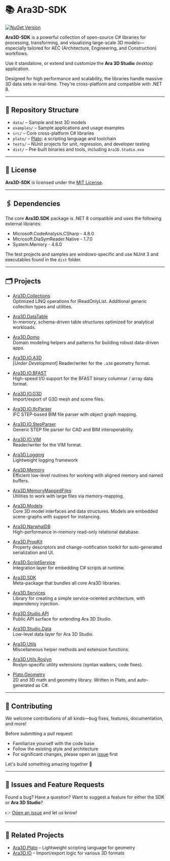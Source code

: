 # 📚 Ara3D-SDK

[![NuGet Version](https://img.shields.io/nuget/v/Ara3D.SDK)](https://www.nuget.org/packages/Ara3D.SDK)

**Ara3D-SDK** is a powerful collection of open-source C# libraries for processing, transforming, and visualizing large-scale 3D models—especially tailored for AEC (Architecture, Engineering, and Construction) workflows.

Use it standalone, or extend and customize the **Ara 3D Studio** desktop application.

Designed for high performance and scalability, the libraries handle massive 3D data sets in real-time. They're cross-platform and compatible with .NET 8.

<!--
---

## 🖥️ Ara 3D Studio

**Ara 3D Studio** is a Windows desktop application included in this repository as a pre-built binary (`Ara3D.Studio.exe`). It allows you to:

- View, import, and export large-scale 3D models
- Create and manipulate geometry interactively
- Extend functionality via plugins and scripting

Once registered, the software is free to use for any purpose, including commercial work.

➡️ To get started, download and run `Ara3D.Studio.exe` from the `dist/` folder.
-->

---

## 📁 Repository Structure

- `data/` – Sample and test 3D models
- `examples/` – Sample applications and usage examples
- `src/` – Core cross-platform C# libraries
- `plato/` – [Plato](https://github.com/ara3d/plato): a scripting language and toolchain
- `tests/` – NUnit projects for unit, regression, and developer testing
- `dist/` – Pre-built binaries and tools, including `Ara3D.Studio.exe`

---

## 📜 License

**Ara3D-SDK** is licensed under the [MIT License](LICENSE).

---

## 🖇️ Dependencies 

The core **Ara3D.SDK** package is .NET 8 compatible and uses the following external libraries:

- Microsoft.CodeAnalysis.CSharp - 4.8.0
- Microsoft.DiaSymReader.Native - 1.7.0
- System.Memory - 4.6.0

The test projects and samples are windows-specific and use NUnit 3 and executables found 
in the `dist` folder. 

---

## 🗂️ Projects

- [Ara3D.Collections](https://github.com/ara3d/ara3d-sdk/tree/main/src/Ara3D.Collections)  
  Optimized LINQ operations for IReadOnlyList. Additional generic collection types and utilities.

- [Ara3D.DataTable](https://github.com/ara3d/ara3d-sdk/tree/main/src/Ara3D.DataTable)  
  In-memory, schema-driven table structures optimized for analytical workloads.

- [Ara3D.Domo](https://github.com/ara3d/ara3d-sdk/tree/main/src/Ara3D.Domo)  
  Domain modeling helpers and patterns for building robust data-driven apps.

- [Ara3D.IO.A3D](https://github.com/ara3d/ara3d-sdk/tree/main/src/Ara3D.IO.A3D)  
  [*Under Development*] Reader/writer for the `.a3d` geometry format.

- [Ara3D.IO.BFAST](https://github.com/ara3d/ara3d-sdk/tree/main/src/Ara3D.IO.BFAST)  
  High-speed I/O support for the BFAST binary columnar / array data format.

- [Ara3D.IO.G3D](https://github.com/ara3d/ara3d-sdk/tree/main/src/Ara3D.IO.G3D)  
  Import/export of G3D mesh and scene files.

- [Ara3D.IO.IfcParser](https://github.com/ara3d/ara3d-sdk/tree/main/src/Ara3D.IO.IfcParser)  
  IFC STEP-based BIM file parser with object graph mapping.

- [Ara3D.IO.StepParser](https://github.com/ara3d/ara3d-sdk/tree/main/src/Ara3D.IO.StepParser)  
  Generic STEP file parser for CAD and BIM interoperability.

- [Ara3D.IO.VIM](https://github.com/ara3d/ara3d-sdk/tree/main/src/Ara3D.IO.VIM)  
  Reader/writer for the VIM format.

- [Ara3D.Logging](https://github.com/ara3d/ara3d-sdk/tree/main/src/Ara3D.Logging)  
  Lightweight logging framework 

- [Ara3D.Memory](https://github.com/ara3d/ara3d-sdk/tree/main/src/Ara3D.Memory)  
  Efficient low-level routines for working with aligned memory and named buffers.

- [Ara3D.MemoryMappedFiles](https://github.com/ara3d/ara3d-sdk/tree/main/src/Ara3D.MemoryMappedFiles)  
  Utilities to work with large files via memory-mapping.

- [Ara3D.Models](https://github.com/ara3d/ara3d-sdk/tree/main/src/Ara3D.Models)  
  Core 3D model interfaces and data structures. Models are embedded scene-graphs with support for instancing.

- [Ara3D.NarwhalDB](https://github.com/ara3d/ara3d-sdk/tree/main/src/Ara3D.NarwhalDB)  
  High-performance in-memory read-only relational database.

- [Ara3D.PropKit](https://github.com/ara3d/ara3d-sdk/tree/main/src/Ara3D.PropKit)  
  Property descriptors and change-notification toolkit for auto-generated serialization and UI.

- [Ara3D.ScriptService](https://github.com/ara3d/ara3d-sdk/tree/main/src/Ara3D.ScriptService)  
  Integration layer for embedding C# scripts at runtime.

- [Ara3D.SDK](https://github.com/ara3d/ara3d-sdk/tree/main/src/Ara3D.SDK)  
  Meta-package that bundles all core Ara3D libraries.

- [Ara3D.Services](https://github.com/ara3d/ara3d-sdk/tree/main/src/Ara3D.Services)  
  Library for creating a simple service-oriented architecture, with dependency injection.

- [Ara3D.Studio.API](https://github.com/ara3d/ara3d-sdk/tree/main/src/Ara3D.Studio.API)  
  Public API surface for extending Ara 3D Studio.

- [Ara3D.Studio.Data](https://github.com/ara3d/ara3d-sdk/tree/main/src/Ara3D.Studio.Data)  
  Low-level data layer for Ara 3D Studio.

- [Ara3D.Utils](https://github.com/ara3d/ara3d-sdk/tree/main/src/Ara3D.Utils)  
  Miscellaneous helper methods and extension functions.

- [Ara3D.Utils.Roslyn](https://github.com/ara3d/ara3d-sdk/tree/main/src/Ara3D.Utils.Roslyn)  
  Roslyn-specific utility extensions (syntax walkers, code fixes).

- [Plato.Geometry](https://github.com/ara3d/ara3d-sdk/tree/main/src/Plato.Geometry)  
  2D and 3D math and geometry library. Written in Plato, and auto-generated as C#. 

---

## 🤝 Contributing

We welcome contributions of all kinds—bug fixes, features, documentation, and more!

Before submitting a pull request:
- Familiarize yourself with the code base
- Follow the existing style and architecture
- For significant changes, please open an [issue](https://github.com/ara3d/ara3d-sdk/issues) first

Let's build something amazing together 🚀

---

## 🐞 Issues and Feature Requests

Found a bug? Have a question? Want to suggest a feature for either the SDK or **Ara 3D Studio**?

👉 [Open an issue](https://github.com/ara3d/ara3d-sdk/issues) and let us know!

---

## 🔗 Related Projects

- [Ara3D.Plato](https://github.com/ara3d/plato) – Lightweight scripting language for geometry
- [Ara3D.IO](https://github.com/ara3d/ara3d-sdk/tree/main/src/Ara3D.IO) – Import/export logic for various 3D formats

<!--

# Libraries

## Math and Geometry Libraries

### plato-src 

This project contains the Plato source code for our core geometry and mathematics libraries. 
Plato is a domain specific language, designed to make it easy to design numerical data structures and algorithms
that target different languages. 

For more information see [the Plato repository](https://github.com/cdiggins/plato). 

This code is being migrated from [the Plato.Geometry repository](https://github.com/ara3d/Plato.Geometry). 

###  Plato.Core

This contains an extensive C# library of mathematical and geometric data structures and routines. This code 
is auto- generated from the `plato-src` proejct.   

### Plato.Intrinsics

This is a shared project containing the primitive types and building block functions assumed by the Plato code generator. It is used by Plato.Core. 

### Ara3D.Scene

A simple generic 3D scene graph library for use by both IO libraries and rendering libraries. 

## Low-Level Libraries

### Ara3D.Memory

This is a collection of useful classes and interfaces for efficiently working with very large amounts of aligned low-level memory. 

Compared to the System libraries:

* Can go beyond the 2^31 limit imposed by `Span`
* `ByteSlice` is not subject to `ref struct` limitated (e.g., can be stored on the heap) 
* Uses aligned native allocators  so that it can be cast to SIMD vector types (e.g. `Vector256<float>`)

The primary classes and structs are:

* `AlignedMemory` - A block of fixed memory that is aligned to a specific byte boundary. This makes casting between SIMD type (like Vector256) safe and efficient. It can be larger than 2GB. 
* `FixedArray` - A pointer to an array that is fixed in memory, and provides access via ByteSlices and Spans.  
* `ByteSlice` - A pointer to a region of memory, with a length. Similar to a `Span<byte>` except that it can be stored on the heap and can be longer than 2GB. Provides helpers for safe casting to unmanaged types. 
* `UnmanagedList<T>` - A dynamic array of unmanaged types which uses, and makes public, an aligned memory block. Can grow but not shrink. 
* `Buffer<T>` - A types-safe wrapper around a `ByteSlice` and that exposes an array-like interface for reading and writing. 

The interfaces are:

* `IBuffer` - A generic block of memory accessible as a slice. 
* `ITypedBuffer` - A generic interface for a buffer of unmanaged types. 
* `INamedBuffer` - A buffer with an associated name.
* `ITypedNamedBuffer` - A buffer with both an associated name and a type 
* `IBuffer<T>` - An array of unmanaged types. Implements `IReadOnlyList<T>`
* `INamedBuffer<T>` - An array of unmanaged types associated with a name.
* `IMemoryOwner` - A disposable block of memory that provides a `IBuffer` interface.
* `IMemoryOwner<T>` - A disposable block of memory that provides an `IBuffer<T>` interface.

## Infrastructure Libraries 

### Ara3D.Logging 

A library of classes to help with logging.

### Ara3D.Utils

A collection of miscellaneous helper types and functions. 

### Ara3D.Domo

A library for defining "models" in the context of MVC or MVVM architecture. Domo stands for domain modeling, 
and is inspired by Domain Driven Design principles. 

In a nutshell, using Domo you can define data models as immutable objects that are stored in repositories 
which inform observers when the model has been updated. 

This makes it easier to separate the business logic from the application logic and the UI. This makes 
your software architecture easier to modify, extend, reuse, and maintain.    

### Ara3D.Services

Used for breaking software up into areas of responsibility called services, which are high-level classes 
that usually have one instance throughout the lifetime of an application. Services are stored within a Service 
Manager. 

Services are passed other services which they depend on in their constructor. This is a pattern known 
Dependency Injection. This is done in a straightforward and transparent manner without any kind of reflection,
code generation, or special framework support, while still providing the architectual benefits.  

## Collection Libraries

### Ara3D.Collections

*Undergoing significant refactoring* 

Primarily used today for `IArray<T>` and related functions which will be replaced throughout
by `IReadOnlyList<T>` for a better experience with existing libraries. 

## IO Libraries

### Ara3D.BFAST 

A library for efficiently reading and writing large named buffers from memory. A named buffer
is an array of bytes that is associated with a string.  

### Ara3D.G3D

A library for reading and writing geometry in the G3D format.

### Ara3D.IFCParser

A library for parsing [IFC](https://en.wikipedia.org/wiki/Industry_Foundation_Classes) entity stored within a STEP file.

### Ara3D.StepParser

A library for parsing [STEP](https://en.wikipedia.org/wiki/ISO_10303-21) files.

### Ara3D.MemoryMappedFile

A library for efficiently working with very large files as [memory mapped files](https://en.wikipedia.org/wiki/Memory-mapped_file). 

## Ara3D.Studio API

### Ara3D.Studio.Data

This library defines the classes that define the internal representation of rendering and scene data used by Ara3D.Studio. 
-->
